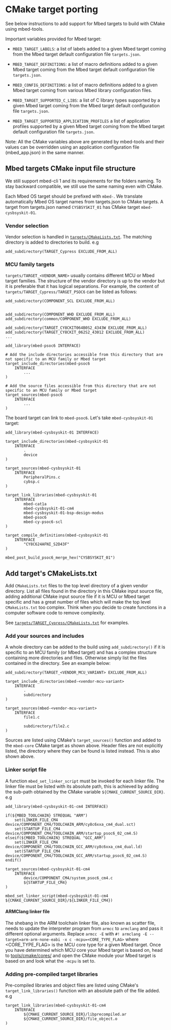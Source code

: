 # CMake target porting

See below instructions to add support for Mbed targets to build with CMake using mbed-tools.

Important variables provided for Mbed target:

- `MBED_TARGET_LABELS`: a list of labels added to a given Mbed target coming from the Mbed target default configuration file `targets.json`.
- `MBED_TARGET_DEFINITIONS`: a list of macro definitions added to a given Mbed target coming from the Mbed target default configuration file `targets.json`.

- `MBED_CONFIG_DEFINITIONS`: a list of macro definitions added to a given Mbed target coming from various Mbed library configuration files.
- `MBED_TARGET_SUPPORTED_C_LIBS`: a list of C library types supported by a given Mbed target coming from the Mbed target default configuration file `targets.json`.
- `MBED_TARGET_SUPPORTED_APPLICATION_PROFILES` a list of application profiles supported by a given Mbed target coming from the Mbed target default configuration file `targets.json`.

Note: All the CMake variables above are generated by mbed-tools and their values can be overridden using an application configuration file (mbed_app.json) in the same manner.

## Mbed targets CMake input file structure

We still support mbed-cli 1 and its requirements for the folders naming. To stay backward compatible, we still use the same naming even with CMake.

Each Mbed OS target should be prefixed with `mbed-`. We translate automatically Mbed OS target names from targets.json to CMake targets. A target from targets.json named `CYSBSYSKIT_01` has CMake target `mbed-cysbsyskit-01`.

### Vendor selection

Vendor selection is handled in [`targets/CMakeLists.txt`](https://github.com/ARMmbed/mbed-os/blob/master/targets/CMakeLists.txt). The matching directory is added to directories to build.
e.g

```
add_subdirectory(TARGET_Cypress EXCLUDE_FROM_ALL)
```

### MCU family targets

`targets/TARGET_<VENDOR_NAME>` usually contains different MCU or Mbed target families. The structure of the vendor directory is up to the vendor but it is preferable that it has logical separations.
For example, the content of `targets/TARGET_Cypress/TARGET_PSOC6` can be listed as follows:

```
add_subdirectory(COMPONENT_SCL EXCLUDE_FROM_ALL)


add_subdirectory(COMPONENT_WHD EXCLUDE_FROM_ALL)
add_subdirectory(common/COMPONENT_WHD EXCLUDE_FROM_ALL)

add_subdirectory(TARGET_CY8CKIT064B0S2_4343W EXCLUDE_FROM_ALL)
add_subdirectory(TARGET_CY8CKIT_062S2_43012 EXCLUDE_FROM_ALL)
...

add_library(mbed-psoc6 INTERFACE)

# Add the include directories accessible from this directory that are not specific to an MCU family or Mbed target
target_include_directories(mbed-psoc6
    INTERFACE
        ...
)

# Add the source files accessible from this directory that are not specific to an MCU family or Mbed target
target_sources(mbed-psoc6
    INTERFACE
        ...
)
```

The board target can link to `mbed-psoc6`. Let's take `mbed-cysbsyskit-01` target:

```
add_library(mbed-cysbsyskit-01 INTERFACE)

target_include_directories(mbed-cysbsyskit-01
    INTERFACE
        .
        device
)

target_sources(mbed-cysbsyskit-01
    INTERFACE
        PeripheralPins.c
        cybsp.c
)

target_link_libraries(mbed-cysbsyskit-01
    INTERFACE
        mbed-cat1a
        mbed-cysbsyskit-01-cm4
        mbed-cysbsyskit-01-bsp-design-modus
        mbed-psoc6
        mbed-cy-psoc6-scl
)

target_compile_definitions(mbed-cysbsyskit-01
    INTERFACE
        "CY8C624AFNI_S2D43F"
)

mbed_post_build_psoc6_merge_hex("CYSBSYSKIT_01")
```

## Add target's CMakeLists.txt

Add `CMakeLists.txt` files to the top level directory of a given vendor directory. List all files found in the directory in this CMake input source file, adding additional CMake input source file if it is MCU or Mbed target specific and has a great number of files which will make the top level `CMakeLists.txt` too complex. Think when you decide to create functions in a computer software code to remove complexity.

See [`targets/TARGET_Cypress/CMakeLists.txt`](https://github.com/ARMmbed/mbed-os/blob/master/targets/TARGET_Cypress/CMakeLists.txt) for examples.

### Add your sources and includes

A whole directory can be added to the build using `add_subdirectory()` if it is specific to an MCU family (or Mbed target) and has a complex structure containing more directories and files. Otherwise simply list the files contained in the directory.
See an example below:

```
add_subdirectory(TARGET_<VENDOR_MCU_VARIANT> EXCLUDE_FROM_ALL)

target_include_directories(mbed-<vendor-mcu-variant>
    INTERFACE
        .
        subdirectory
)

target_sources(mbed-<vendor-mcu-variant>
    INTERFACE
        file1.c

        subdirectory/file2.c
)
```

Sources are listed using CMake's `target_sources()` function and added to the `mbed-core` CMake target as shown above. Header files are not explicitly listed, the directory where they can be found is listed instead. This is also shown above.


### Linker script file

A function `mbed_set_linker_script` must be invoked for each linker file. The linker file must be listed with its absolute path, this is achieved by adding the sub-path obtained by the CMake variable `${CMAKE_CURRENT_SOURCE_DIR}`.
e.g

``` 
add_library(mbed-cysbsyskit-01-cm4 INTERFACE)

if(${MBED_TOOLCHAIN} STREQUAL "ARM")
    set(LINKER_FILE_CM4 device/COMPONENT_CM4/TOOLCHAIN_ARM/cy8c6xxa_cm4_dual.sct)
    set(STARTUP_FILE_CM4 device/COMPONENT_CM4/TOOLCHAIN_ARM/startup_psoc6_02_cm4.S)
elseif(${MBED_TOOLCHAIN} STREQUAL "GCC_ARM")
    set(LINKER_FILE_CM4 device/COMPONENT_CM4/TOOLCHAIN_GCC_ARM/cy8c6xxa_cm4_dual.ld)
    set(STARTUP_FILE_CM4 device/COMPONENT_CM4/TOOLCHAIN_GCC_ARM/startup_psoc6_02_cm4.S)
endif()

target_sources(mbed-cysbsyskit-01-cm4
    INTERFACE
        device/COMPONENT_CM4/system_psoc6_cm4.c
        ${STARTUP_FILE_CM4}
)

mbed_set_linker_script(mbed-cysbsyskit-01-cm4 ${CMAKE_CURRENT_SOURCE_DIR}/${LINKER_FILE_CM4})
```

#### ARMClang linker file

The shebang in the ARM toolchain linker file, also known as scatter file, needs to update the interpreter program from `armcc` to `armclang` and pass it different optional arguments.
Replace `armcc -E` with `#! armclang -E --target=arm-arm-none-eabi -x c -mcpu=<CORE_TYPE_FLAG>` where <CORE_TYPE_FLAG> is the MCU core type for a given Mbed target. Once you have determined which MCU core your Mbed target is based on, head to [tools/cmake/cores/](https://github.com/ARMmbed/mbed-os/tree/master/tools/cmake/cores) and open the CMake module your Mbed target is based on and look what the `-mcpu` is set to.

### Adding pre-compiled target libraries

Pre-compiled libraries and object files are listed using CMake's `target_link_libraries()` function with an absolute path of the file added.
e.g

```
target_link_libraries(mbed-cysbsyskit-01-cm4
    INTERFACE
        ${CMAKE_CURRENT_SOURCE_DIR}/libprecompiled.ar
        ${CMAKE_CURRENT_SOURCE_DIR}/file_object.o
)
```
